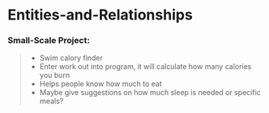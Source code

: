 # Entities-and-Relationships
### Small-Scale Project:
>- Swim calory finder
>- Enter work out into program, it will calculate how many calories you burn
>- Helps people know how much to eat
>- Maybe give suggestions on how much sleep is needed or specific meals?
